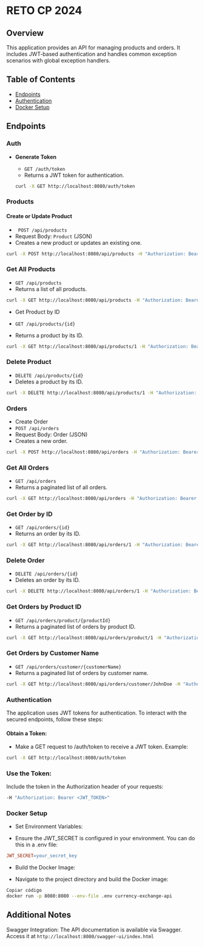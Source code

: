 # RETO CP 2024
## Overview

This application provides an API for managing products and orders. It includes JWT-based authentication and handles common exception scenarios with global exception handlers.

## Table of Contents

- [Endpoints](#endpoints)
- [Authentication](#authentication)
- [Docker Setup](#docker-setup)

## Endpoints

### Auth

- **Generate Token**
    - `GET /auth/token`
    - Returns a JWT token for authentication.

  ```bash
  curl -X GET http://localhost:8080/auth/token
  ```

### Products
#### Create or Update Product

- ` POST /api/products`
- Request Body: `Product` (JSON)
- Creates a new product or updates an existing one.

```bash
curl -X POST http://localhost:8080/api/products -H "Authorization: Bearer <JWT_TOKEN>" -H "Content-Type: application/json" -d '{"name":"Product Name","price":100}'
```
### Get All Products

- `GET /api/products`
- Returns a list of all products.
```bash
curl -X GET http://localhost:8080/api/products -H "Authorization: Bearer <JWT_TOKEN>"
```
- Get Product by ID

- `GET /api/products/{id}`
- Returns a product by its ID.
```bash
curl -X GET http://localhost:8080/api/products/1 -H "Authorization: Bearer <JWT_TOKEN>"
```
### Delete Product

- `DELETE /api/products/{id}`
- Deletes a product by its ID.
```bash
curl -X DELETE http://localhost:8080/api/products/1 -H "Authorization: Bearer <JWT_TOKEN>"
```
### Orders
- Create Order
- `POST /api/orders`
- Request Body: Order (JSON)
- Creates a new order.
```bash
curl -X POST http://localhost:8080/api/orders -H "Authorization: Bearer <JWT_TOKEN>" -H "Content-Type: application/json" -d '{"quantity":10,"product":{"id":1}}'
```
### Get All Orders

- `GET /api/orders`
- Returns a paginated list of all orders.
```bash
curl -X GET http://localhost:8080/api/orders -H "Authorization: Bearer <JWT_TOKEN>"
```
### Get Order by ID

- `GET /api/orders/{id}`
- Returns an order by its ID.
```bash
curl -X GET http://localhost:8080/api/orders/1 -H "Authorization: Bearer <JWT_TOKEN>"
```
### Delete Order

- `DELETE /api/orders/{id}`
- Deletes an order by its ID.
```bash
curl -X DELETE http://localhost:8080/api/orders/1 -H "Authorization: Bearer <JWT_TOKEN>"
```
### Get Orders by Product ID

- `GET /api/orders/product/{productId}`
- Returns a paginated list of orders by product ID.
```bash
curl -X GET http://localhost:8080/api/orders/product/1 -H "Authorization: Bearer <JWT_TOKEN>"
```
### Get Orders by Customer Name

- `GET /api/orders/customer/{customerName}`
- Returns a paginated list of orders by customer name.
```bash
curl -X GET http://localhost:8080/api/orders/customer/JohnDoe -H "Authorization: Bearer <JWT_TOKEN>"
```
### Authentication
The application uses JWT tokens for authentication. To interact with the secured endpoints, follow these steps:

#### Obtain a Token:

- Make a GET request to /auth/token to receive a JWT token.
  Example:
```bash
curl -X GET http://localhost:8080/auth/token
```
### Use the Token:

Include the token in the Authorization header of your requests:
```bash
-H "Authorization: Bearer <JWT_TOKEN>"
```
### Docker Setup

- Set Environment Variables:

- Ensure the JWT_SECRET is configured in your environment. You can do this in a .env file:

```makefile
JWT_SECRET=your_secret_key
```
- Build the Docker Image:

- Navigate to the project directory and build the Docker image:

```bash
Copiar código
docker run -p 8080:8080 --env-file .env currency-exchange-api
```

## Additional Notes
Swagger Integration: The API documentation is available via Swagger. Access it at `http://localhost:8080/swagger-ui/index.html`


